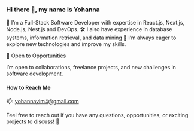 ### Hi there 👋, my name is Yohanna
🚀 I’m a Full-Stack Software Developer with expertise in React.js, Next.js, Node.js, Nest.js and DevOps.
🛠️ I also have experience in database systems, information retrieval, and data mining
🌱 I’m always eager to explore new technologies and improve my skills.

💼 Open to Opportunities

I’m open to collaborations, freelance projects, and new challenges in software development.
  
#### How to Reach Me
📫:   yohannayim4@gmail.com 

Feel free to reach out if you have any questions, opportunities, or exciting projects to discuss! 🚀

<!---
yohanna4/yohanna4 is a ✨ special ✨ repository because its `README.md` (this file) appears on your GitHub profile.
You can click the Preview link to take a look at your changes.
--->
